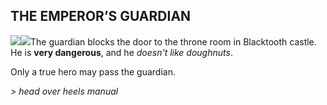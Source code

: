 ## THE EMPEROR’S GUARDIAN

![](texture-ball?relative&z-topSprite)![](texture-animated-bubbles.cold?relative&clear-both&bottom-bottomStackPullup)The guardian blocks the door to the throne room in Blacktooth castle. He is **very
dangerous**, and he *doesn't like doughnuts*.

Only a true hero may pass the guardian.

*> head over heels manual*
